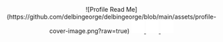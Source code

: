 <div style="text-align: center;">
  ![Profile Read Me](https://github.com/delbingeorge/delbingeorge/blob/main/assets/profile-cover-image.png?raw=true)

  <a href="https://delb.in">
    <img src="https://github.com/delbingeorge/delbingeorge/blob/main/assets/browser-logo.png?raw=true" alt="Portfolio Website" width="30" height="30">
  </a>
  <a href="https://delb.in">
    <img src="https://github.com/delbingeorge/delbingeorge/blob/main/assets/email-logo.png?raw=true" alt="Connect" width="30" height="30">
  </a>
  <a href="https://delb.in">
    <img src="https://github.com/delbingeorge/delbingeorge/blob/main/assets/linkedin-logo.png?raw=true" alt="LinkedIn" width="30" height="30">
  </a>
</div>
